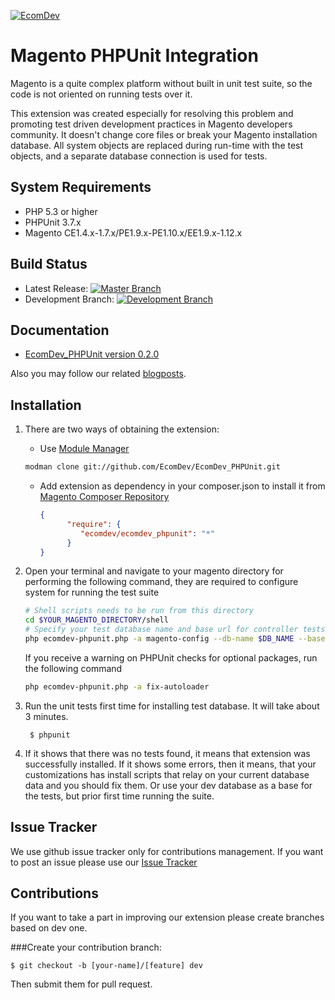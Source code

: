 <a href="http://www.ecomdev.org/services/magento-development?utm_source=github&utm_medium=logo&utm_campaign=github">![EcomDev](http://www.ecomdev.org/wp-content/themes/ecomdev/images/logo.png)</a>

Magento PHPUnit Integration
===========================

Magento is a quite complex platform without built in unit test suite, so the code is not oriented on running tests over it.

This extension was created especially for resolving this problem and promoting test driven development practices in Magento developers community. It doesn't change core files or break your Magento installation database. All system objects are replaced during run-time with the test objects, and a separate database connection is used for tests.

System Requirements
-------------------
* PHP 5.3 or higher
* PHPUnit 3.7.x
* Magento CE1.4.x-1.7.x/PE1.9.x-PE1.10.x/EE1.9.x-1.12.x

Build Status
------------
* Latest Release: [![Master Branch](https://travis-ci.org/EcomDev/EcomDev_PHPUnit.png?branch=master)](https://travis-ci.org/EcomDev/EcomDev_PHPUnit)
* Development Branch: [![Development Branch](https://travis-ci.org/EcomDev/EcomDev_PHPUnit.png?branch=dev)](https://travis-ci.org/EcomDev/EcomDev_PHPUnit)


Documentation
-------------

* [EcomDev_PHPUnit version 0.2.0](http://www.ecomdev.org/wp-content/uploads/2011/05/EcomDev_PHPUnit-0.2.0-Manual.pdf)

Also you may follow our related [blogposts](http://www.ecomdev.org/tag/phpunit).

Installation
------------


1. There are two ways of obtaining the extension:    
    * Use [Module Manager](https://github.com/colinmollenhour/modman) 
        
     ```bash
     modman clone git://github.com/EcomDev/EcomDev_PHPUnit.git 
     ```
    * Add extension as dependency in your composer.json to install it from [Magento Composer Repository](http://packages.firegento.com/)
      ```json
      {
            "require": {
               "ecomdev/ecomdev_phpunit": "*"
            }
      }
      ```

3. Open your terminal and navigate to your magento directory for performing the following command, they are required to configure system for running the test suite 
    ```bash
    # Shell scripts needs to be run from this directory
    cd $YOUR_MAGENTO_DIRECTORY/shell 
    # Specify your test database name and base url for controller tests
    php ecomdev-phpunit.php -a magento-config --db-name $DB_NAME --base-url http://your.magento.url/
    ```
    If you receive a warning on PHPUnit checks for optional packages, run the following command
    ```bash
    php ecomdev-phpunit.php -a fix-autoloader
    ```

4. Run the unit tests first time for installing test database. It will take about 3 minutes.

        $ phpunit 

5. If it shows that there was no tests found, it means that extension was successfully installed. If it shows some errors, then it means, that your customizations has install scripts that relay on your current database data and you should fix them. Or use your dev database as a base for the tests, but prior first time running the suite.


Issue Tracker
-------------
We use github issue tracker only for contributions management. If you want to post an issue please use our [Issue Tracker](http://project.ecomdev.org/projects/mage-unit)

Contributions
-------------

If you want to take a part in improving our extension please create branches based on dev one. 

###Create your contribution branch: 
   
	$ git checkout -b [your-name]/[feature] dev


Then submit them for pull request. 

